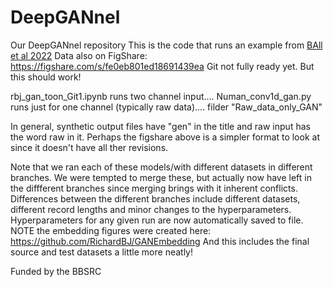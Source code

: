 # DeepGANnel
Our DeepGANnel repository
This is the code that runs an example from [BAll et al 2022](https://journals.plos.org/plosone/article?id=10.1371/journal.pone.0267452)
Data also on FigShare: https://figshare.com/s/fe0eb801ed18691439ea
Git not fully ready yet. But this should work!

rbj_gan_toon_Git1.ipynb runs two channel input....
Numan_conv1d_gan.py runs just for one channel (typically raw data).... filder "Raw_data_only_GAN"

In general, synthetic output files have "gen" in the title and raw input has the word raw in it.  Perhaps the figshare above is a simpler format to look at since it doesn't have all ther revisions.

Note that we ran each of these models/with different datasets in different branches.  We were tempted to merge these, but actually now have left in the diffferent branches since merging brings with it inherent conflicts.  Differences between the different branches include different datasets, different record lengths and minor changes to the hyperparameters.  Hyperparameters for any given run are now automatically saved to file.
NOTE the embedding figures were created here: https://github.com/RichardBJ/GANEmbedding
And this includes the final source and test datasets a little more neatly!

Funded by the BBSRC

